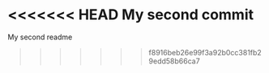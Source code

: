 <<<<<<< HEAD
My second commit
=======
My second readme
>>>>>>> f8916beb26e99f3a92b0cc381fb29edd58b66ca7
>>>>>>> 
